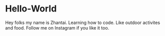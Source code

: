 # Hello-World

Hey folks my name is Zhantai. Learning how to code. Like outdoor activites and food. Follow me on Instagram if you like it too.
